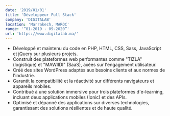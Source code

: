 ```yaml
---
date: '2019/01/01'
title: 'Développeur Full Stack'
company: 'DIGITALAB'
location: 'Marrakech, MAROC'
range: '“01-2019 - 09-2020”'
url: 'https://www.digitalab.ma/'
---
```


- Développé et maintenu du code en PHP, HTML, CSS, Sass, JavaScript et jQuery sur plusieurs projets.
- Construit des plateformes web performantes comme "TIZLA" (logistique) et "MAWIIDI" (SaaS), axées sur l'engagement utilisateur.
- Créé des sites WordPress adaptés aux besoins clients et aux normes de l'industrie.
- Garantit la compatibilité et la réactivité sur différents navigateurs et appareils mobiles.
- Contribué à une solution immersive pour trois plateformes d'e-learning, incluant deux applications mobiles (Ionic) et des APIs.
- Optimisé et dépanné des applications sur diverses technologies, garantissant des solutions résilientes et de haute qualité.